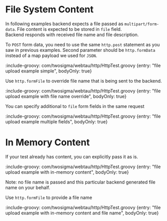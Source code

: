 # File System Content

In following examples backend expects a file passed as `multipart/form-data`. File content is expected to be stored in `file` field.  
Backend responds with received file name and file description.  

To `POST` form data, you need to use the same `http.post` statement as you saw in previous examples. 
Second parameter should be `http.formData` instead of a map payload we used for `JSON`. 

:include-groovy: com/twosigma/webtau/http/HttpTest.groovy {entry: "file upload example simple", bodyOnly: true}

Use `http.formFile` to override file name that is being sent to the backend.

:include-groovy: com/twosigma/webtau/http/HttpTest.groovy {entry: "file upload example with file name override", bodyOnly: true}

You can specify additional to `file` form fields in the same request 

:include-groovy: com/twosigma/webtau/http/HttpTest.groovy {entry: "file upload example multiple fields", bodyOnly: true}

# In Memory Content

If your test already has content, you can explicitly pass it as is.

:include-groovy: com/twosigma/webtau/http/HttpTest.groovy {entry: "file upload example with in-memory content", bodyOnly: true}

Note: no file name is passed and this particular backend generated file name on your behalf.

Use `http.formFile` to provide a file name

:include-groovy: com/twosigma/webtau/http/HttpTest.groovy {entry: "file upload example with in-memory content and file name", bodyOnly: true}




